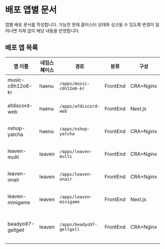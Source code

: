 # 배포 앱별 문서
앱별 배포 문서를 작성합니다. 가능한 현재 클러스터 상태와 싱크될 수 있도록 변경이 일어나면 지체 없이 해당 내용을 반영합니다.

## 배포 앱 목록
|앱 이름|네임스페이스|경로|분류|구성|링크|비고|
|-----|-----|-----|-----|-----|-----|-----|
|music-c6h12o6-kr|haenu|`/apps/music-c6h12o6-kr`|FrontEnd|CRA+Nginx|[Github](https://github.com/dokdo2013/music.c6h12o6.kr) / [Link](https://music.c6h12o6.kr)|기존 Vercel 배포|
|afdiscord-web|haenu|`/apps/afdiscord-web`|FrontEnd|Next.js|[Github](https://github.com/dokdo2013/afreecatv-discord-web) / [Link](https://afdiscord.haenu.com)|기존 Vercel 배포|
|nshop-yatcha|haenu|`/apps/nshop-yatcha`|FrontEnd|CRA+Nginx|[Github](https://github.com/yatchacha/nshop-yatcha) / [Link](https://nshop-yatcha.haenu.com)|기존 Vercel 배포|
|leaven-multi|leaven|`/apps/leaven-multi`|FrontEnd|CRA+Nginx|[Github](https://github.com/dokdo2013/leaven-multi) / [Link](https://multi.leaven.team)|기존 Vercel 배포|
|leaven-onair|leaven|`/apps/leaven-onair`|FrontEnd|CRA+Nginx|[Github](https://github.com/dokdo2013/leaven-onair) / [Link](https://onair.leaven.team)|기존 Vercel 배포|
|leaven-minigame|leaven|`/apps/leaven-minigame`|FrontEnd|Next.js|[Github](https://github.com/dokdo2013/leaven-minigame) / [Link](https://minigame.leaven.team)|기존 Vercel 배포|
|beadyo97-gellgell|leaven|`/apps/beadyo97-gellgell`|FrontEnd|CRA+Nginx|[Github](https://github.com/dokdo2013/beadyo97-gellgell) / [Link1](https://gg.leaven.team) / [Link2](https://gell.leaven.team)|기존 Vercel 배포|
